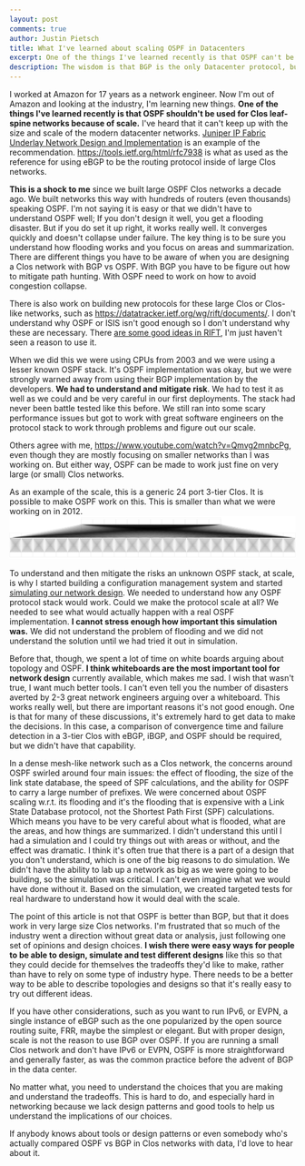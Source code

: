```yaml
---
layout: post
comments: true
author: Justin Pietsch
title: What I've learned about scaling OSPF in Datacenters
excerpt: One of the things I've learned recently is that OSPF can't be used for Clos leaf-spine networks. I've heard that it can't keep up with the scale of the modern network. ... This is a shock to me since we built large OSPF Clos networks a decade ago.
description: The wisdom is that BGP is the only Datacenter protocol, but is it? Do we know?
---
```

I worked at Amazon for 17 years as a network engineer. Now I'm out of Amazon and looking at the industry, I'm learning new things. **One of the things I've learned recently is that OSPF shouldn't be used for Clos leaf-spine networks because of scale.** I've heard that it can't keep up with the size and scale of the modern datacenter networks. [Juniper IP Fabric Underlay Network Design and Implementation](https://www.juniper.net/documentation/en_US/release-independent/solutions/topics/task/configuration/ip-fabric-underlay-cloud-dc-configuring.html) is an example of the recommendation.  <https://tools.ietf.org/html/rfc7938> is what as used as the reference for using eBGP to be the routing protocol inside of large Clos networks. 

**This is a shock to me** since we built large OSPF Clos networks a decade ago. We built networks this way with hundreds of routers (even thousands) speaking OSPF. I'm not saying it is easy or that we didn't have to understand OSPF well; If you don't design it well, you get a flooding disaster. But if you do set it up right, it works really well. It converges quickly and doesn't collapse under failure. The key thing is to be sure you understand how flooding works and you focus on areas and summarization. There are different things you have to be aware of when you are designing a Clos network with BGP vs OSPF. With BGP you have to be figure out how to mitigate path hunting. With OSPF need to work on how to avoid congestion collapse.

There is also work on building new protocols for these large Clos or Clos-like networks, such as <https://datatracker.ietf.org/wg/rift/documents/>. I don't understand why OSPF or ISIS isn't good enough so I don't understand why these are necessary. There [are some good ideas in RIFT](https://pc.nanog.org/static/published/meetings/NANOG74/1763/20181003_Martin_Routing_In_Dense_v1.pdf), I'm just haven't seen a reason to use it.

When we did this we were using CPUs from 2003 and we were using a lesser known OSPF stack. It's OSPF implementation was okay, but we were strongly warned away from using their BGP implementation by the developers. **We had to understand and mitigate risk**. We had to test it as well as we could and be very careful in our first deployments. The stack had never been battle tested like this before. We still ran into some scary performance issues but got to work with great software engineers on the protocol stack to work through problems and figure out our scale.

Others agree with me, <https://www.youtube.com/watch?v=Qmvg2mnbcPg>, even though they are mostly focusing on smaller networks than I was working on. But either way, OSPF can be made to work just fine on very large (or small) Clos networks.

As an example of the scale, this is a generic 24 port 3-tier Clos. It is possible to make OSPF work on this. This is smaller than what we were working on in 2012.
![24 port 3-tier clos](/assets/images/24port-3tier-clos.svg)

To understand and then mitigate the risks an unknown OSPF stack, at scale, is why I started building a configuration management system and started [simulating our network design](https://elegantnetwork.github.io/posts/Network-Validation-with-Vagrant/). We needed to understand how any OSPF protocol stack would work. Could we make the protocol scale at all? We needed to see what would actually happen with a real OSPF implementation. **I cannot stress enough how important this simulation was.** We did not understand the problem of flooding and we did not understand the solution until we had tried it out in simulation.

Before that, though, we spent a lot of time on white boards arguing about topology and OSPF. **I think whiteboards are the most important tool for network design** currently available, which makes me sad. I wish that wasn't true, I want much better tools. I can't even tell you the number of disasters averted by 2-3 great network engineers arguing over a whiteboard. This works really well, but there are important reasons it's not good enough. One is that for many of these discussions, it's extremely hard to get data to make the decisions. In this case, a comparison of convergence time and failure detection in a 3-tier Clos with eBGP, iBGP, and OSPF should be required, but we didn't have that capability. 

In a dense mesh-like network such as a Clos network, the concerns around OSPF swirled around four main issues: the effect of flooding, the size of the link state database, the speed of SPF calculations, and the ability for OSPF to carry a large number of prefixes. We were concerned about OSPF scaling w.r.t. its flooding and it's the flooding that is expensive with a Link State Database protocol, not the Shortest Path First (SPF) calculations. Which means you have to be very careful about what is flooded, what are the areas, and how things are summarized. I didn't understand this until I had a simulation and I could try things out with areas or without, and the effect was dramatic. I think it's often true that there is a part of a design that you don't understand, which is one of the big reasons to do simulation. We didn't have the ability to lab up a network as big as we were going to be building, so the simulation was critical. I can't even imagine what we would have done without it. Based on the simulation, we created targeted tests for real hardware to understand how it would deal with the scale. 

The point of this article is not that OSPF is better than BGP, but that it does work in very large size Clos networks. I'm frustrated that so much of the industry went a direction without great data or analysis, just following one set of opinions and design choices. **I wish there were easy ways for people to be able to design, simulate and test different designs** like this so that they could decide for themselves the tradeoffs they'd like to make, rather than have to rely on some type of industry hype. There needs to be a better way to be able to describe topologies and designs so that it's really easy to try out different ideas.

If you have other considerations, such as you want to run IPv6, or EVPN, a single instance of eBGP such as the one popularized by the open source routing suite, FRR, maybe the simplest or elegant. But with proper design, scale is not the reason to use BGP over OSPF. If you are running a small Clos network and don't have IPv6 or EVPN, OSPF is more straightforward and generally faster, as was the common practice before the advent of BGP in the data center.

No matter what, you need to understand the choices that you are making and understand the tradeoffs. This is hard to do, and especially hard in networking because we lack design patterns and good tools to help us understand the implications of our choices. 

If anybody knows about tools or design patterns or even somebody who's actually compared OSPF vs BGP in Clos networks with data, I'd love to hear about it.
